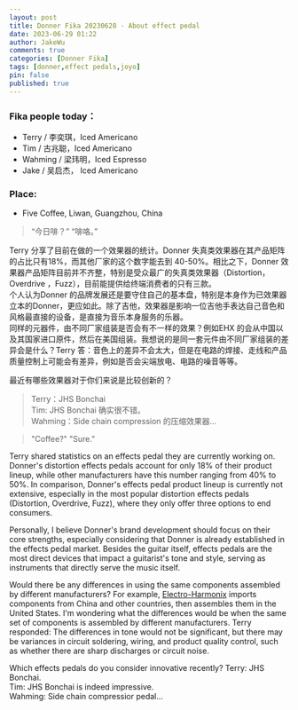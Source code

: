 ```yaml
---
layout: post
title: Donner Fika 20230628 - About effect pedal
date: 2023-06-29 01:22
author: JakeWu
comments: true
categories: [Donner Fika]
tags: [donner,effect pedals,joyo]
pin: false
published: true
---
```


### Fika people today：
- Terry / 李奕琪，Iced Americano 
- Tim / 古兆聪，Iced Americano
- Wahming / 梁玮明，Iced Espresso
- Jake / 吴启杰， Iced Americano

### Place: 
- Five Coffee, Liwan, Guangzhou, China

>“今日啡？”
>“啡咯。”

Terry 分享了目前在做的一个效果器的统计。Donner 失真类效果器在其产品矩阵的占比只有18%，而其他厂家的这个数字能去到 40-50%。相比之下，Donner 效果器产品矩阵目前并不齐整，特别是受众最广的失真类效果器（Distortion，Overdrive ，Fuzz），目前能提供给终端消费者的只有三款。  
个人认为Donner 的品牌发展还是要守住自己的基本盘，特别是本身作为已效果器立本的Donner，更应如此。除了吉他，效果器是影响一位吉他手表达自己音色和风格最直接的设备，是直接为音乐本身服务的乐器。  
同样的元器件，由不同厂家组装是否会有不一样的效果？例如EHX 的会从中国以及其国家进口原件，然后在美国组装。我想说的是同一套元件由不同厂家组装的差异会是什么？Terry 答：音色上的差异不会太大，但是在电路的焊接、走线和产品质量控制上可能会有差异，例如是否会尖端放电、电路的噪音等等。  

最近有哪些效果器对于你们来说是比较创新的？  
> Terry：JHS Bonchai  
> Tim: JHS Bonchai 确实很不错。  
> Wahming：Side chain compression 的压缩效果器...  


> "Coffee?"
> "Sure."

Terry shared statistics on an effects pedal they are currently working on. Donner's distortion effects pedals account for only 18% of their product lineup, while other manufacturers have this number ranging from 40% to 50%. In comparison, Donner's effects pedal product lineup is currently not extensive, especially in the most popular distortion effects pedals (Distortion, Overdrive, Fuzz), where they only offer three options to end consumers.  

Personally, I believe Donner's brand development should focus on their core strengths, especially considering that Donner is already established in the effects pedal market. Besides the guitar itself, effects pedals are the most direct devices that impact a guitarist's tone and style, serving as instruments that directly serve the music itself.  

Would there be any differences in using the same components assembled by different manufacturers? For example, [Electro-Harmonix](https://www.ehx.com/) imports components from China and other countries, then assembles them in the United States. I'm wondering what the differences would be when the same set of components is assembled by different manufacturers. Terry responded: The differences in tone would not be significant, but there may be variances in circuit soldering, wiring, and product quality control, such as whether there are sharp discharges or circuit noise.  

Which effects pedals do you consider innovative recently?
Terry: JHS Bonchai.  
Tim: JHS Bonchai is indeed impressive.  
Wahming: Side chain compressior pedal...  
